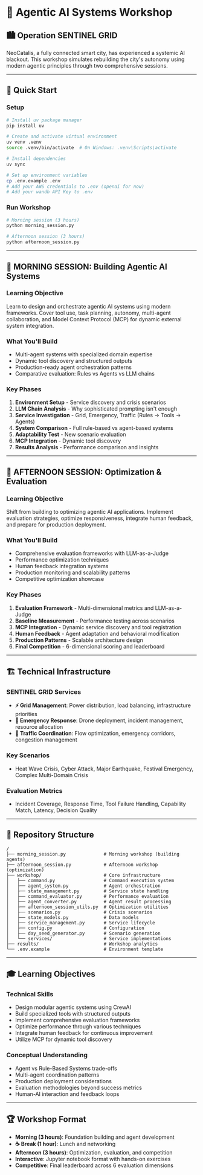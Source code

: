 # 🤖 Agentic AI Systems Workshop

## 🏙️ Operation SENTINEL GRID

NeoCatalis, a fully connected smart city, has experienced a systemic AI blackout. This workshop simulates rebuilding the city's autonomy using modern agentic principles through two comprehensive sessions.

---

## 🚀 **Quick Start**

### **Setup**
```bash
# Install uv package manager
pip install uv

# Create and activate virtual environment
uv venv .venv
source .venv/bin/activate  # On Windows: .venv\Scripts\activate

# Install dependencies
uv sync

# Set up environment variables
cp .env.example .env
# Add your AWS credentials to .env (openai for now)
# Add your wandb API Key to .env
```

### **Run Workshop**
```bash
# Morning session (3 hours)
python morning_session.py

# Afternoon session (3 hours) 
python afternoon_session.py
```

---

## 🌅 **MORNING SESSION: Building Agentic AI Systems**

### Learning Objective
Learn to design and orchestrate agentic AI systems using modern frameworks. Cover tool use, task planning, autonomy, multi-agent collaboration, and Model Context Protocol (MCP) for dynamic external system integration.

### What You'll Build
- Multi-agent systems with specialized domain expertise
- Dynamic tool discovery and structured outputs
- Production-ready agent orchestration patterns
- Comparative evaluation: Rules vs Agents vs LLM chains

### Key Phases
1. **Environment Setup** - Service discovery and crisis scenarios
2. **LLM Chain Analysis** - Why sophisticated prompting isn't enough
3. **Service Investigation** - Grid, Emergency, Traffic (Rules → Tools → Agents)
4. **System Comparison** - Full rule-based vs agent-based systems
5. **Adaptability Test** - New scenario evaluation
6. **MCP Integration** - Dynamic tool discovery
7. **Results Analysis** - Performance comparison and insights

---

## 🌆 **AFTERNOON SESSION: Optimization & Evaluation**

### Learning Objective
Shift from building to optimizing agentic AI applications. Implement evaluation strategies, optimize responsiveness, integrate human feedback, and prepare for production deployment.

### What You'll Build
- Comprehensive evaluation frameworks with LLM-as-a-Judge
- Performance optimization techniques
- Human feedback integration systems
- Production monitoring and scalability patterns
- Competitive optimization showcase

### Key Phases
1. **Evaluation Framework** - Multi-dimensional metrics and LLM-as-a-Judge
2. **Baseline Measurement** - Performance testing across scenarios
3. **MCP Integration** - Dynamic service discovery and tool registration
4. **Human Feedback** - Agent adaptation and behavioral modification
5. **Production Patterns** - Scalable architecture design
6. **Final Competition** - 6-dimensional scoring and leaderboard

---

## 🏗️ **Technical Infrastructure**

### SENTINEL GRID Services
- **⚡ Grid Management**: Power distribution, load balancing, infrastructure priorities
- **🚁 Emergency Response**: Drone deployment, incident management, resource allocation  
- **🚦 Traffic Coordination**: Flow optimization, emergency corridors, congestion management

### Key Scenarios
- Heat Wave Crisis, Cyber Attack, Major Earthquake, Festival Emergency, Complex Multi-Domain Crisis

### Evaluation Metrics
- Incident Coverage, Response Time, Tool Failure Handling, Capability Match, Latency, Decision Quality

---

## 📁 **Repository Structure**

```
/
├── morning_session.py              # Morning workshop (building agents)
├── afternoon_session.py            # Afternoon workshop (optimization)
├── workshop/                       # Core infrastructure
│   ├── command.py                  # Command execution system
│   ├── agent_system.py             # Agent orchestration
│   ├── state_management.py         # Service state handling
│   ├── command_evaluator.py        # Performance evaluation
│   ├── agent_converter.py          # Agent result processing
│   ├── afternoon_session_utils.py  # Optimization utilities
│   ├── scenarios.py                # Crisis scenarios
│   ├── state_models.py             # Data models
│   ├── service_management.py       # Service lifecycle
│   ├── config.py                   # Configuration
│   ├── day_seed_generator.py       # Scenario generation
│   └── services/                   # Service implementations
├── results/                        # Workshop analytics
└── .env.example                    # Environment template
```

---

## 🎓 **Learning Objectives**

### Technical Skills
- Design modular agentic systems using CrewAI
- Build specialized tools with structured outputs
- Implement comprehensive evaluation frameworks
- Optimize performance through various techniques
- Integrate human feedback for continuous improvement
- Utilize MCP for dynamic tool discovery

### Conceptual Understanding
- Agent vs Rule-Based Systems trade-offs
- Multi-agent coordination patterns
- Production deployment considerations
- Evaluation methodologies beyond success metrics
- Human-AI interaction and feedback loops

---

## 🏆 **Workshop Format**

- **Morning (3 hours)**: Foundation building and agent development
- **☕ Break (1 hour)**: Lunch and networking
- **Afternoon (3 hours)**: Optimization, evaluation, and competition
- **Interactive**: Jupyter notebook format with hands-on exercises
- **Competitive**: Final leaderboard across 6 evaluation dimensions


